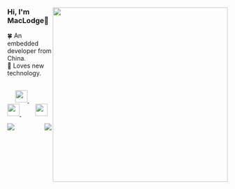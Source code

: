 <div>
<a href="https://github.com/EchoHeim/Astapb">
  <img align="right" src="https://github-readme-stats.vercel.app/api/pin/?username=EchoHeim&repo=Astapb&theme=nightowl&card_width=0" width="400px"/>
</a>

<p align="left">
  <h3> Hi, I'm MacLodge👋 </h3>
  <font>🍀 An embedded developer from China.</font>
  <br>
  <font>🎐 Loves new technology.</font>
  <br><br>
  
  &emsp;
  <a href="https://shilong.js.org/" target="_blank">
    <img src="https://cdn.jsdelivr.net/gh/EchoHeim/Astapb/docs/images/icons8-launchpad.svg" width="28px"/>
  </a>
  &emsp;&emsp;
  <a href="https://blog.csdn.net/hsl416604093" target="_blank">
    <img src="https://cdn.jsdelivr.net/gh/EchoHeim/Astapb/docs/images/icons8-csdn.svg" width="28px"/>
  </a>
  &emsp;&emsp;
  <a href= "https://mp.weixin.qq.com/s?__biz=MzA5NzQ4Mzg4Mw==&mid=2247484765&idx=1&sn=4151c0b331174f98ebcb7fa76be37bd0&chksm=90a16859a7d6e14ff2abe8205aee81f03da1d9b870eaa64f1785afbc029902bf782e9921d85b&token=1940166833&lang=zh_CN#rd" target="_blank">
    <img src="https://cdn.jsdelivr.net/gh/EchoHeim/Astapb/docs/images/icons8-wechat.svg" width="28px"/>
  </a>
  <br>
</p>
</div>

<div style="width:800px;float:center;">
  <img src="https://github-readme-stats.vercel.app/api/top-langs/?username=EchoHeim&layout=compact&theme=nightowl&card_width=265"/>
  <img align="right" src="https://github-readme-stats.vercel.app/api?username=EchoHeim&show_icons=true&hide_title=false&hide=stars&theme=nightowl"/> 
</div>

